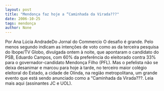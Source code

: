 ```yaml
---
layout: post
title: "Mendonça faz hoje a “Caminhada da Virada???"
date: 2006-10-25
tags: mendonça
author: None
---
```

Por Ana Lúcia AndradeDo Jornal do Commercio
O desafio é grande. Pelo menos segundo indicam as intenções de voto como as da terceira pesquisa do Ibope/TV Globo, divulgada ontem à noite, que apontaram o candidato do PSB, Eduardo Campos, com 60% da preferência do eleitorado contra 33% para o governador-candidato Mendonça Filho (PFL). 
Mas o pefelista não se deixa desanimar e marcou para hoje à tarde, no terceiro maior colégio eleitoral do Estado, a cidade de Olinda, na região metropolitana, um grande evento que está sendo anunciado como a “Caminhada da Virada???.
Leia mais aqui (assinantes JC e UOL). 
